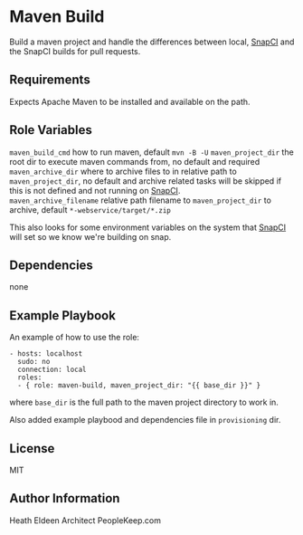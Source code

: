 Maven Build
=========

Build a maven project and handle the differences between local, [SnapCI](https://snap-ci.com) and the SnapCI builds for pull requests.

Requirements
------------

Expects Apache Maven to be installed and available on the path. 

Role Variables
--------------

`maven_build_cmd` how to run maven, default `mvn -B -U` 
`maven_project_dir` the root dir to execute maven commands from, no default and required
`maven_archive_dir` where to archive files to in relative path to `maven_project_dir`, no default and archive related tasks will be skipped if this is not defined and not running on [SnapCI](https://snap-ci.com).   
`maven_archive_filename` relative path filename to `maven_project_dir` to archive, default `*-webservice/target/*.zip`

This also looks for some environment variables on the system that [SnapCI](https://snap-ci.com) will set so we know we're building on snap. 

Dependencies
------------

none

Example Playbook
----------------

An example of how to use the role:

    - hosts: localhost
      sudo: no
      connection: local
      roles:
      - { role: maven-build, maven_project_dir: "{{ base_dir }}" }
      
where `base_dir` is the full path to the maven project directory to work in.  

Also added example playbood and dependencies file in `provisioning` dir.

License
-------

MIT

Author Information
------------------
Heath Eldeen
Architect
PeopleKeep.com
